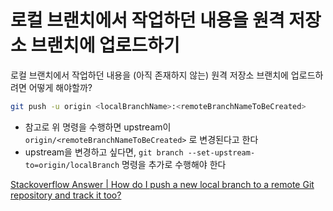 # 로컬 브랜치에서 작업하던 내용을 원격 저장소 브랜치에 업로드하기

로컬 브랜치에서 작업하던 내용을 (아직 존재하지 않는) 원격 저장소 브랜치에 업로드하려면 어떻게 해야할까?

```bash
git push -u origin <localBranchName>:<remoteBranchNameToBeCreated>
```

- 참고로 위 명령을 수행하면 upstream이 `origin/<remoteBranchNameToBeCreated>` 로 변경된다고 한다
- upstream을 변경하고 싶다면, `git branch --set-upstream-to=origin/localBranch` 명령을 추가로 수행해야 한다

[Stackoverflow Answer | How do I push a new local branch to a remote Git repository and track it too?](https://stackoverflow.com/a/42902131)

